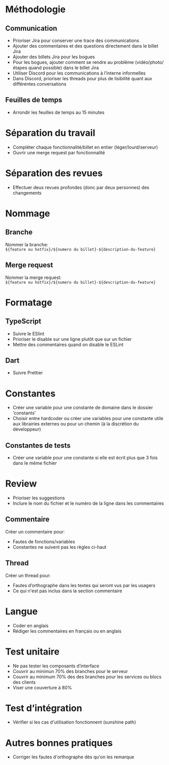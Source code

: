 # Méthodologie

## Communication

-   Prioriser Jira pour conserver une trace des communications
-   Ajouter des commentaires et des questions directement dans le billet Jira
-   Ajouter des billets Jira pour les bogues
-   Pour les bogues, ajouter comment se rendre au problème (vidéo/photo/étapes quand possible) dans le billet Jira
-   Utiliser Discord pour les communications à l’interne informelles
-   Dans Discord, prioriser les threads pour plus de lisibilité quant aux différentes conversations

## Feuilles de temps

-   Arrondir les feuilles de temps au 15 minutes

# Séparation du travail

-   Compléter chaque fonctionnalité/billet en entier (léger/lourd/serveur)
-   Ouvrir une merge request par fonctionnalité

# Séparation des revues

-   Effectuer deux revues profondes (donc par deux personnes) des changements

# Nommage

## Branche

Nommer la branche:  
 `${feature ou hotfix}/${numero du billet}-${description-du-feature}`

## Merge request

Nommer la merge request:  
 `${feature ou hotfix}/${numero du billet}-${description-du-feature}`

# Formatage

## TypeScript

-   Suivre le ESlint
-   Prioriser le disable sur une ligne plutôt que sur un fichier
-   Mettre des commentaires quand on disable le ESLint

## Dart

-   Suivre Prettier

# Constantes

-   Créer une variable pour une constante de domaine dans le dossier ‘constants’
-   Choisir entre hardcoder ou créer une variables pour une constante utile aux librairies externes ou pour un chemin (à la discrétion du développeur)

## Constantes de tests

-   Créer une variable pour une constante si elle est écrit plus que 3 fois dans le même fichier

# Review

-   Prioriser les suggestions
-   Inclure le nom du fichier et le numéro de la ligne dans les commentaires

## Commentaire

Créer un commentaire pour:

-   Fautes de fonctions/variables
-   Constantes ne suivent pas les règles ci-haut

## Thread

Créer un thread pour:

-   Fautes d’orthographe dans les textes qui seront vus par les usagers
-   Ce qui n'est pas inclus dans la section commentaire

# Langue

-   Coder en anglais
-   Rédiger les commentaires en français ou en anglais

# Test unitaire

-   Ne pas tester les composants d’interface
-   Couvrir au minimun 70% des branches pour le serveur
-   Couvrir au minimum 70% des des branches pour les services ou blocs des clients
-   Viser une couverture à 80%

# Test d’intégration

-   Vérifier si les cas d'utilisation fonctionnent (sunshine path)

# Autres bonnes pratiques

-   Corriger les fautes d'orthographe dès qu'on les remarque
